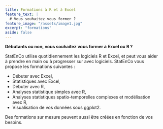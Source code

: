 ```yaml
---
title: Formations à R et à Excel
feature_text: |
  # Vous souhaitez vous former ?
feature_image: "/assets/image1.jpg"
excerpt: "formations"
aside: false
---
```


**Débutants ou non, vous souhaitez vous former à Excel ou R ?**

 StatEnCo utilise quotidiennement les logiciels R et Excel, et peut vous aider à prendre en main ou à progresser sur avec logiciels. StatEnCo vous propose les formations suivantes : 
  - Débuter avec Excel,
  - Statistiques avec Excel,
  - Débuter avec R,
  - Analyses statistique simples avec R,
  - Analyses statistiques spatio-temporelles complexes et modélisation avec R,
  - Visualisation de vos données sous ggplot2.

Des formations sur mesure peuvent aussi être créées en fonction de vos besoins.


